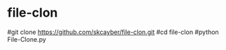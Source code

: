 # file-clon
#git clone https://github.com/skcayber/file-clon.git
#cd file-clon
#python File-Clone.py
